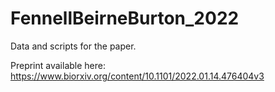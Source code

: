 # FennellBeirneBurton_2022
Data and scripts for the paper.

Preprint available here: https://www.biorxiv.org/content/10.1101/2022.01.14.476404v3
